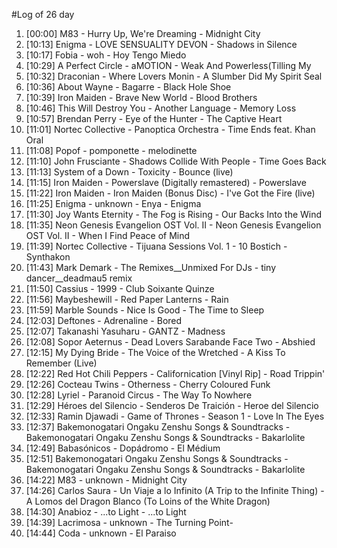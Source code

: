 #Log of 26 day

1. [00:00] M83 - Hurry Up, We're Dreaming - Midnight City
1. [10:13] Enigma - LOVE SENSUALITY DEVON - Shadows in Silence
1. [10:17] Fobia - woh - Hoy Tengo Miedo
1. [10:29] A Perfect Circle - aMOTION - Weak And Powerless(Tilling My
1. [10:32] Draconian - Where Lovers Monin - A Slumber Did My Spirit Seal
1. [10:36] About Wayne - Bagarre - Black Hole Shoe
1. [10:39] Iron Maiden - Brave New World - Blood Brothers
1. [10:46] This Will Destroy You - Another Language - Memory Loss
1. [10:57] Brendan Perry - Eye of the Hunter - The Captive Heart
1. [11:01] Nortec Collective - Panoptica Orchestra - Time Ends feat. Khan Oral
1. [11:08] Popof - pomponette - melodinette
1. [11:10] John Frusciante - Shadows Collide With People - Time Goes Back
1. [11:13] System of a Down - Toxicity - Bounce (live)
1. [11:15] Iron Maiden - Powerslave (Digitally remastered) - Powerslave
1. [11:22] Iron Maiden - Iron Maiden (Bonus Disс) - I've Got the Fire (live)
1. [11:25] Enigma - unknown - Enya - Enigma
1. [11:30] Joy Wants Eternity - The Fog is Rising - Our Backs Into the Wind
1. [11:35] Neon Genesis Evangelion OST Vol. II - Neon Genesis Evangelion OST Vol. II - When I Find Peace of Mind
1. [11:39] Nortec Collective - Tijuana Sessions Vol. 1 - 10 Bostich - Synthakon
1. [11:43] Mark Demark - The Remixes__Unmixed For DJs - tiny dancer__deadmau5 remix
1. [11:50] Cassius - 1999 - Club Soixante Quinze
1. [11:56] Maybeshewill - Red Paper Lanterns - Rain
1. [11:59] Marble Sounds - Nice Is Good - The Time to Sleep
1. [12:03] Deftones - Adrenaline - Bored
1. [12:07] Takanashi Yasuharu - GANTZ - Madness
1. [12:08] Sopor Aeternus - Dead Lovers Sarabande Face Two - Abshied
1. [12:15] My Dying Bride - The Voice of the Wretched - A Kiss To Remember (Live)
1. [12:22] Red Hot Chili Peppers - Californication [Vinyl Rip] - Road Trippin'
1. [12:26] Cocteau Twins - Otherness - Cherry Coloured Funk
1. [12:28] Lyriel - Paranoid Circus - The Way To Nowhere
1. [12:29] Héroes del Silencio - Senderos De Traición - Heroe del Silencio
1. [12:33] Ramin Djawadi - Game of Thrones - Season 1 - Love In The Eyes
1. [12:37] Bakemonogatari Ongaku Zenshu Songs & Soundtracks - Bakemonogatari Ongaku Zenshu Songs & Soundtracks - Bakarlolite
1. [12:49] Babasónicos - Dopádromo - El Médium
1. [12:51] Bakemonogatari Ongaku Zenshu Songs & Soundtracks - Bakemonogatari Ongaku Zenshu Songs & Soundtracks - Bakarlolite
1. [14:22] M83 - unknown - Midnight City
1. [14:26] Carlos Saura - Un Viaje a lo Infinito (A Trip to the Infinite Thing) - A Lomos del Dragon Blanco (To Loins of the White Dragon)
1. [14:30] Anabioz - ...to Light - ...to Light
1. [14:39] Lacrimosa - unknown - The Turning Point-
1. [14:44] Coda - unknown - El Paraiso
